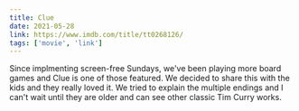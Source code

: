 ```yaml
---
title: Clue
date: 2021-05-28
link: https://www.imdb.com/title/tt0268126/
tags: ['movie', 'link']
---
```

Since implmenting screen-free Sundays, we've been playing more board games and Clue is one of those featured.
We decided to share this with the kids and they really loved it. We tried to explain the multiple endings and
I can't wait until they are older and can see other classic Tim Curry works.
